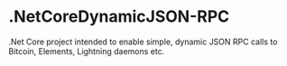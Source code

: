 # .NetCoreDynamicJSON-RPC
.Net Core project intended to enable simple, dynamic JSON RPC calls to Bitcoin, Elements, Lightning daemons etc.
